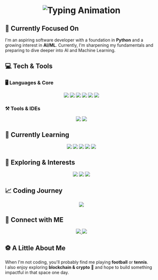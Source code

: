 <h1 align="center">
  <img src="https://readme-typing-svg.demolab.com?font=Fira+Code&size=32&duration=3500&pause=800&color=00C8FF&center=true&vCenter=true&width=900&lines=Hi%2C+I'm+Akash+Chandran+%F0%9F%91%8B;Aspiring+Software+%26+AI%2FML+Developer+%F0%9F%9A%80;Code.+Learn.+Build.+Repeat+%E2%9A%A1" alt="Typing Animation" />
</h1>

## 🌱 Currently Focused On

I'm an aspiring software developer with a foundation in **Python** and a growing interest in **AI/ML**. Currently, I'm sharpening my fundamentals and preparing to dive deeper into AI and Machine Learning.

## 💻 Tech & Tools

### 🖥️ Languages & Core
<p align="center">
  <img src="https://img.shields.io/badge/Python-3776AB?style=for-the-badge&logo=python&logoColor=white" />
  <img src="https://img.shields.io/badge/Java-007396?style=for-the-badge&logo=openjdk&logoColor=white" />
  <img src="https://img.shields.io/badge/JavaScript-F7DF1E?style=for-the-badge&logo=javascript&logoColor=black" />
  <img src="https://img.shields.io/badge/HTML5-E34F26?style=for-the-badge&logo=html5&logoColor=white" />
  <img src="https://img.shields.io/badge/CSS3-1572B6?style=for-the-badge&logo=css3&logoColor=white" />
  <img src="https://img.shields.io/badge/SQL-003B57?style=for-the-badge&logo=database&logoColor=white" />
</p>

### ⚒️ Tools & IDEs
<p align="center">
  <img src="https://img.shields.io/badge/Git-F05032?style=for-the-badge&logo=git&logoColor=white" />
  <img src="https://img.shields.io/badge/PyCharm-000000?style=for-the-badge&logo=pycharm&logoColor=white" />
</p>

## 🚀 Currently Learning

<p align="center">
  <img src="https://img.shields.io/badge/AI%2FML-102230?style=for-the-badge&logo=tensorflow&logoColor=orange" />
  <img src="https://img.shields.io/badge/PyTorch-EE4C2C?style=for-the-badge&logo=pytorch&logoColor=white" />
  <img src="https://img.shields.io/badge/scikit--learn-F7931E?style=for-the-badge&logo=scikitlearn&logoColor=white" />
  <img src="https://img.shields.io/badge/Pandas-150458?style=for-the-badge&logo=pandas&logoColor=white" />
  <img src="https://img.shields.io/badge/NumPy-013243?style=for-the-badge&logo=numpy&logoColor=white" />
</p>

## 🌱 Exploring & Interests

<p align="center">
  <img src="https://img.shields.io/badge/Blockchain-121D33?style=for-the-badge&logo=bitcoin&logoColor=orange" />
  <img src="https://img.shields.io/badge/Problem%20Solving-0066CC?style=for-the-badge&logo=leetcode&logoColor=white" />
  <img src="https://img.shields.io/badge/Open%20Source-00D4AA?style=for-the-badge&logo=github&logoColor=white" />
</p>

## 📈 Coding Journey

<div align="center">
  <img src="https://github-readme-streak-stats.herokuapp.com/?user=akashdevbuilds&theme=tokyonight&hide_border=true" />
</div>

## 🤝 Connect with ME

<p align="center">
  <a href="https://www.linkedin.com/in/akash-chandran-csdev/">
    <img src="https://img.shields.io/badge/LinkedIn-0077B5?style=for-the-badge&logo=linkedin&logoColor=white" />
  </a>
  <a href="mailto:achandran9090@gmail.com">
    <img src="https://img.shields.io/badge/Gmail-D14836?style=for-the-badge&logo=gmail&logoColor=white" />
  </a>
</p>

## ⚽ A Little About Me

When I'm not coding, you'll probably find me playing **football** or **tennis**.  
I also enjoy exploring **blockchain & crypto** 💸 and hope to build something impactful in that space one day.
